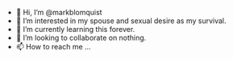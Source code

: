 - 👋 Hi, I’m @markblomquist
- 👀 I’m interested in my spouse and sexual desire as my survival.
- 🌱 I’m currently learning this forever.
- 💞️ I’m looking to collaborate on nothing.
- 📫 How to reach me ...

<!---
markblomquist/markblomquist is a ✨ special ✨ repository because its `README.md` (this file) appears on your GitHub profile.
You can click the Preview link to take a look at your changes.
--->

